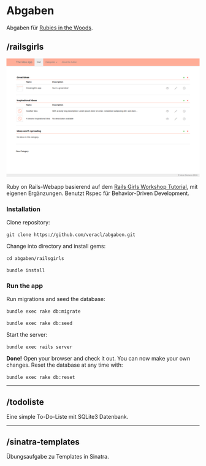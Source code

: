 # Abgaben

Abgaben für [Rubies in the Woods](https://www.meetup.com/de-DE/Rubies-in-The-Woods-Die-Coding-Learners-Group-fur-Frauen/).

## /railsgirls

![Screenshot](/railsgirls/app/assets/images/screenshot_index.png?raw=true "Screenshot der Startseite")

Ruby on Rails-Webapp basierend auf dem [Rails Girls Workshop Tutorial](http://guides.railsgirls.com/app), mit eigenen Ergänzungen. Benutzt Rspec für Behavior-Driven Development.

### Installation

Clone repository:

`git clone https://github.com/veracl/abgaben.git`

Change into directory and install gems:

`cd abgaben/railsgirls`

`bundle install`

### Run the app

Run migrations and seed the database:

`bundle exec rake db:migrate`

`bundle exec rake db:seed`

Start the server:

`bundle exec rails server`

**Done!** Open your browser and check it out. You can now make your own changes. Reset the database at any time with:

`bundle exec rake db:reset`

----

## /todoliste

Eine simple To-Do-Liste mit SQLite3 Datenbank.

----

## /sinatra-templates

Übungsaufgabe zu Templates in Sinatra.
